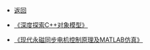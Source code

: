 * [返回](../README.md)

* [《深度探索C++对象模型》](./00_cppObjectMode.md)

* [《现代永磁同步电机控制原理及MATLAB仿真》](./01_PMSM.md)